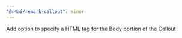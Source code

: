 ```yaml
---
"@r4ai/remark-callout": minor
---
```


Add option to specify a HTML tag for the Body portion of the Callout

